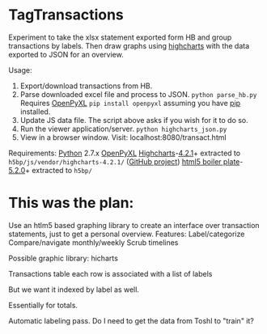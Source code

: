 # TagTransactions
Experiment to take the xlsx statement exported form HB and group transactions by labels.
Then draw graphs using [highcharts](https://github.com/highcharts/highcharts/) with the data exported to JSON for an overview.

Usage:
1. Export/download transactions from HB.
2. Parse downloaded excel file and process to JSON.
   `python parse_hb.py`
   Requires [OpenPyXL](http://openpyxl.readthedocs.org/en/2.3.3/)
   `pip install openpyxl` assuming you have [pip](https://pip.pypa.io/en/latest/installing/) installed.
3. Update JS data file. The script above asks if you wish for it to do so.
4. Run the viewer application/server.
   `python highcharts_json.py`
5. View in a browser window.
   Visit: localhost:8080/transact.html

Requirements:
[Python](http://www.python.org/) 2.7.x
[OpenPyXL](http://openpyxl.readthedocs.org/en/2.3.3/)
[Highcharts](http://www.highcharts.com/)-[4.2.1](http://code.highcharts.com/zips/Highcharts-4.2.1.zip)+ extracted to `h5bp/js/vendor/highcharts-4.2.1/` ([GitHub project](https://github.com/highcharts/highcharts/))
[html5 boiler plate](https://html5boilerplate.com/)-[5.2.0](https://github.com/h5bp/html5-boilerplate/releases/download/5.2.0/html5-boilerplate_v5.2.0.zip)+ extracted to `h5bp/`

# This was the plan:
Use an htlm5 based graphing library to create an interface over transaction statements, just to get a personal overview.
Features:
Label/categorize
Compare/navigate monthly/weekly
Scrub timelines

Possible graphic library: hicharts

Transactions table
each row is associated with a list of labels

But we want it indexed by label as well.

Essentially for totals.

Automatic labeling pass. Do I need to get the data from Toshl to "train" it?
